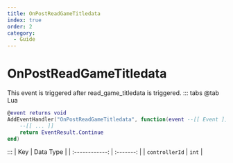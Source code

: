 ```yaml
---
title: OnPostReadGameTitledata
index: true
order: 2
category:
  - Guide
---
```


# OnPostReadGameTitledata
This event is triggered after read_game_titledata is triggered.
::: tabs
@tab Lua
```lua
@event returns void
AddEventHandler("OnPostReadGameTitledata", function(event --[[ Event ]])
    --[[ ... ]]
    return EventResult.Continue
end)
```

:::
|       Key      | Data Type |
| :------------: | :-------: |
| `controllerId` |   `int`   |
